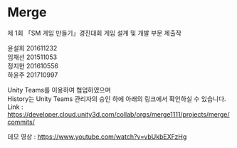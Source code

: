 # Merge
제 1회 「SM 게임 만들기」경진대회 게임 설계 및 개발 부문 제출작<br>

윤설희 201611232<br>
임채선 201511053<br>
정지현 201610556<br>
하윤주 201710997

Unity Teams를 이용하여 협업하였으며<br>
History는 Unity Teams 관리자의 승인 하에 아래의 링크에서 확인하실 수 있습니다.
Link : https://developer.cloud.unity3d.com/collab/orgs/merge1111/projects/merge/commits/ <br>

데모 영상 : https://www.youtube.com/watch?v=vbUkbEXFzHg <br>
